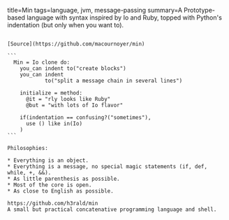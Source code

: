 title=Min
tags=language, jvm, message-passing
summary=A Prototype-based language with syntax inspired by Io and Ruby, topped with Python's indentation (but only when you want to).
~~~~~~

[Source](https://github.com/macournoyer/min)

```
  Min = Io clone do:
    you_can indent to("create blocks")
    you_can indent
            to("split a message chain in several lines")
    
    initialize = method:
      @it = "rly looks like Ruby"
      @but = "with lots of Io flavor"
      
    if(indentation == confusing?("sometimes"),
      use () like in(Io)
    )
```

Philosophies:

* Everything is an object.
* Everything is a message, no special magic statements (if, def, while, +, &&).
* As little parenthesis as possible.
* Most of the core is open.
* As close to English as possible.

https://github.com/h3rald/min
A small but practical concatenative programming language and shell.
